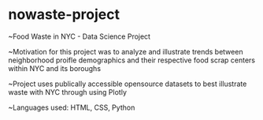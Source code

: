 # nowaste-project

~Food Waste in NYC - Data Science Project

~Motivation for this project was to analyze and illustrate trends between neighborhood proifle demographics and their respective food scrap centers within NYC and its boroughs

~Project uses publically accessible opensource datasets to best illustrate waste with NYC through using Plotly

~Languages used: HTML, CSS, Python
